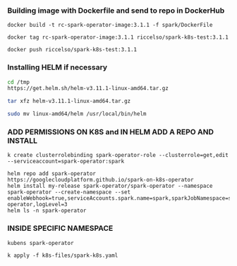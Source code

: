 ### Building image with Dockerfile and send to repo in DockerHub
```
docker build -t rc-spark-operator-image:3.1.1 -f spark/DockerFile

docker tag rc-spark-operator-image:3.1.1 riccelso/spark-k8s-test:3.1.1

docker push riccelso/spark-k8s-test:3.1.1

```

### Installing HELM if necessary

```bash
cd /tmp
https://get.helm.sh/helm-v3.11.1-linux-amd64.tar.gz

tar xfz helm-v3.11.1-linux-amd64.tar.gz 

sudo mv linux-amd64/helm /usr/local/bin/helm
```

### ADD PERMISSIONS ON K8S and IN HELM ADD A REPO AND INSTALL
```
k create clusterrolebinding spark-operator-role --clusterrole=get,edit --serviceaccount=spark-operator:spark

helm repo add spark-operator https://googlecloudplatform.github.io/spark-on-k8s-operator
helm install my-release spark-operator/spark-operator --namespace spark-operator --create-namespace --set enableWebhook=true,serviceAccounts.spark.name=spark,sparkJobNamespace=spark-operator,logLevel=3
helm ls -n spark-operator
```

### INSIDE SPECIFIC NAMESPACE
```
kubens spark-operator

k apply -f k8s-files/spark-k8s.yaml
```